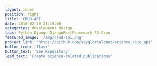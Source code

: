 ```yaml
---
layout: inner
position: right
title: 'CRUD API'
date: 2016-02-20 21:15:00
categories: development design
tags: Python Django DjangoRestFramework S3 Cron
featured_image: '/img/crud-api.png'
project_link: 'https://github.com/soyglorialopez/science_site_api'
button_icon: 'flask'
button_text: 'See Repository'
lead_text: "Create science-related publications"
---
```

